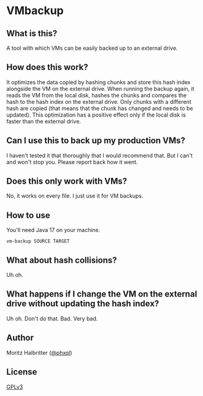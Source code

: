 # VMbackup

## What is this?

A tool with which VMs can be easily backed up to an external drive.

## How does this work?

It optimizes the data copied by hashing chunks and store this hash index alongside the VM on the external drive. When
running the backup again, it reads the VM from the local disk, hashes the chunks and compares the hash to the hash index
on the external drive. Only chunks with a different hash are copied (that means that the chunk has changed and needs to
be updated). This optimization has a positive effect only if the local disk is faster than the external drive.

## Can I use this to back up my production VMs?

I haven't tested it that thoroughly that I would recommend that. But I can't and won't stop you. Please report back how
it went.

## Does this only work with VMs?

No, it works on every file. I just use it for VM backups.

## How to use

You'll need Java 17 on your machine.

```
vm-backup SOURCE TARGET
```

## What about hash collisions?

Uh oh.

## What happens if I change the VM on the external drive without updating the hash index?

Uh oh. Don't do that. Bad. Very bad.

## Author

Moritz Halbritter ([@phxql](https://github.com/phxql))

## License

[GPLv3](LICENSE)
